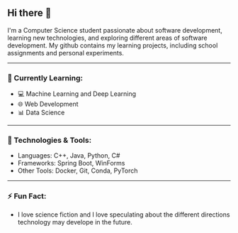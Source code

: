## Hi there 👋

I'm a Computer Science student passionate about software development, learning new technologies, and exploring different areas of software development.
My github contains my learning projects, including school assignments and personal experiments.

---

### 🌱 Currently Learning:
- 💻 Machine Learning and Deep Learning
- 🌐 Web Development
- 📊 Data Science

---

### 🔧 Technologies & Tools:
- Languages: C++, Java, Python, C#
- Frameworks: Spring Boot, WinForms
- Other Tools: Docker, Git, Conda, PyTorch

---
<!--
### 🔭 Featured Projects:
- []() - desc

-->

### ⚡ Fun Fact:
- I love science fiction and I love speculating about the different directions technology may develope in the future.
